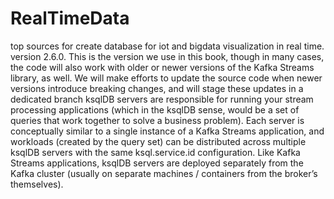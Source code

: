 # RealTimeData
top sources for create database for iot and bigdata visualization in real time.
version 2.6.0. This is the version we use in this book, though in many cases, the code will also work with older or newer versions of the Kafka Streams library, as well. We will make efforts to update the source code when newer versions introduce breaking changes, and will stage these updates in a dedicated branch
ksqlDB servers are responsible for running your stream processing applications (which in the ksqlDB sense, would be a set of queries that work together to solve a business problem). Each server is conceptually similar to a single instance of a Kafka Streams application, and workloads (created by the query set) can be distributed across multiple ksqlDB servers with the same ksql.service.id configuration. Like Kafka Streams applications, ksqlDB servers are deployed separately from the Kafka cluster (usually on separate machines / containers from the broker’s themselves).
